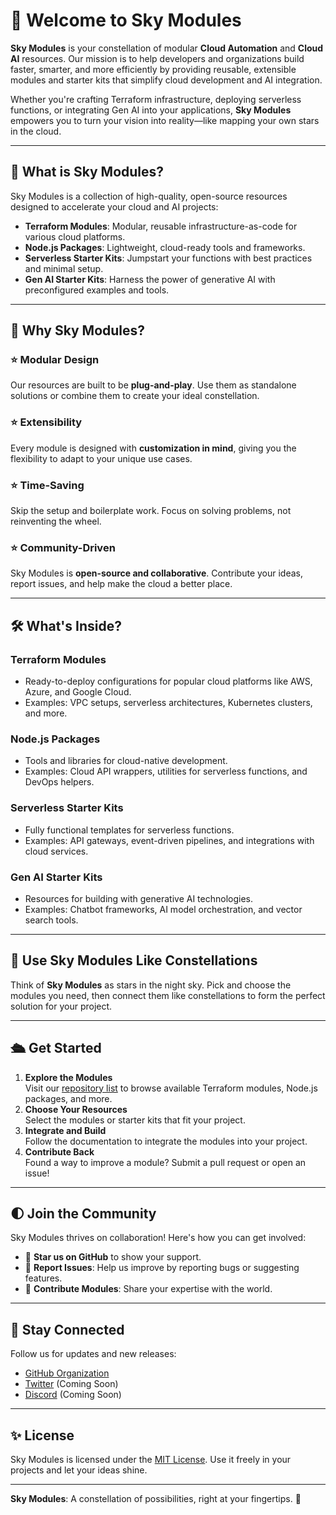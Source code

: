 # 🌌 Welcome to Sky Modules

**Sky Modules** is your constellation of modular **Cloud Automation** and **Cloud AI** resources. Our mission is to help developers and organizations build faster, smarter, and more efficiently by providing reusable, extensible modules and starter kits that simplify cloud development and AI integration.

Whether you're crafting Terraform infrastructure, deploying serverless functions, or integrating Gen AI into your applications, **Sky Modules** empowers you to turn your vision into reality—like mapping your own stars in the cloud.

---

## 🚀 What is Sky Modules?

Sky Modules is a collection of high-quality, open-source resources designed to accelerate your cloud and AI projects:

- **Terraform Modules**: Modular, reusable infrastructure-as-code for various cloud platforms.
- **Node.js Packages**: Lightweight, cloud-ready tools and frameworks.
- **Serverless Starter Kits**: Jumpstart your functions with best practices and minimal setup.
- **Gen AI Starter Kits**: Harness the power of generative AI with preconfigured examples and tools.

---

## 🌠 Why Sky Modules?

### ⭐ Modular Design

Our resources are built to be **plug-and-play**. Use them as standalone solutions or combine them to create your ideal constellation.

### ⭐ Extensibility

Every module is designed with **customization in mind**, giving you the flexibility to adapt to your unique use cases.

### ⭐ Time-Saving

Skip the setup and boilerplate work. Focus on solving problems, not reinventing the wheel.

### ⭐ Community-Driven

Sky Modules is **open-source and collaborative**. Contribute your ideas, report issues, and help make the cloud a better place.

---

## 🛠️ What's Inside?

### Terraform Modules

- Ready-to-deploy configurations for popular cloud platforms like AWS, Azure, and Google Cloud.
- Examples: VPC setups, serverless architectures, Kubernetes clusters, and more.

### Node.js Packages

- Tools and libraries for cloud-native development.
- Examples: Cloud API wrappers, utilities for serverless functions, and DevOps helpers.

### Serverless Starter Kits

- Fully functional templates for serverless functions.
- Examples: API gateways, event-driven pipelines, and integrations with cloud services.

### Gen AI Starter Kits

- Resources for building with generative AI technologies.
- Examples: Chatbot frameworks, AI model orchestration, and vector search tools.

---

## 🌌 Use Sky Modules Like Constellations

Think of **Sky Modules** as stars in the night sky. Pick and choose the modules you need, then connect them like constellations to form the perfect solution for your project.

---

## 🛳️ Get Started

1. **Explore the Modules**  
   Visit our [repository list](#) to browse available Terraform modules, Node.js packages, and more.
2. **Choose Your Resources**  
   Select the modules or starter kits that fit your project.
3. **Integrate and Build**  
   Follow the documentation to integrate the modules into your project.
4. **Contribute Back**  
   Found a way to improve a module? Submit a pull request or open an issue!

---

## 🌓 Join the Community

Sky Modules thrives on collaboration! Here's how you can get involved:

- 🌟 **Star us on GitHub** to show your support.
- 🐛 **Report Issues**: Help us improve by reporting bugs or suggesting features.
- 🚀 **Contribute Modules**: Share your expertise with the world.

---

## 🌌 Stay Connected

Follow us for updates and new releases:

- [GitHub Organization](https://github.com/SkyModules)
- [Twitter](#) (Coming Soon)
- [Discord](#) (Coming Soon)

---

## ✨ License

Sky Modules is licensed under the [MIT License](LICENSE). Use it freely in your projects and let your ideas shine.

---

**Sky Modules**: A constellation of possibilities, right at your fingertips. 🌟
